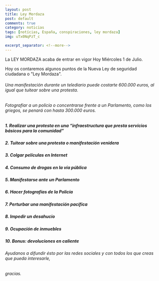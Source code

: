 ```yaml
---
layout: post
title: Ley Mordaza
post: default
comments: true
category: noticias
tags: [notícias, España, conspiraciones, ley mordaza]
img: uTx0NqPzT_c

excerpt_separator: <!--more-->
---
```


La LEY MORDAZA acaba de entrar en vigor Hoy Miércoles 1 de Julio.

Hoy os contaremos algunos puntos de la Nueva Ley de seguridad ciudadana o "Ley Mordaza".

<!--more-->

###### Una manifestación durante un telediario puede costarte 600.000 euros, al igual que tuitear sobre una protesta.


###### Fotografiar a un policía o concentrarse frente a un Parlamento, como los griegos, se penará con hasta 300.000 euros.


##### 1. Realizar una protesta en una “infraestructura que presta servicios básicos para la comunidad”

##### 2. Tuitear sobre una protesta o manifestación venidera

##### 3. Colgar películas en Internet

##### 4. Consumo de drogas en la vía pública

##### 5. Manifestarse ante un Parlamento

##### 6. Hacer fotografías de la Policía

##### 7. Perturbar una manifestación pacífica

##### 8. Impedir un desahucio

##### 9. Ocupación de inmuebles

##### 10. Bonus: devoluciones en caliente


###### Ayudanos a difundir ésto por las redes sociales y con todos los que creas que pueda interesarle, 


###### gracias.


